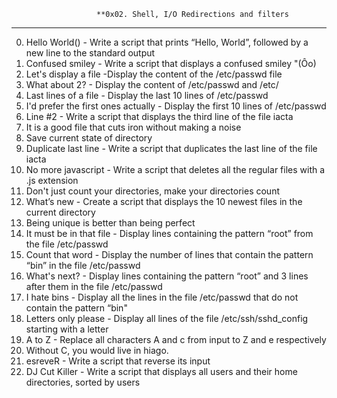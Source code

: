                        **0x02. Shell, I/O Redirections and filters
-------------------------------------------------------------------------------------------
0. Hello World() - Write a script that prints “Hello, World”, followed by a new line to the standard output
1. Confused smiley - Write a script that displays a confused smiley "(Ôo)
2. Let's display a file -Display the content of the /etc/passwd file
3. What about 2? - Display the content of /etc/passwd and /etc/
4. Last lines of a file - Display the last 10 lines of /etc/passwd
5. I'd prefer the first ones actually - Display the first 10 lines of /etc/passwd
6. Line #2 - Write a script that displays the third line of the file iacta
7. It is a good file that cuts iron without making a noise
8. Save current state of directory
9. Duplicate last line - Write a script that duplicates the last line of the file iacta
10. No more javascript - Write a script that deletes all the regular files with a .js extension
11. Don't just count your directories, make your directories count
12. What’s new - Create a script that displays the 10 newest files in the current directory
13. Being unique is better than being perfect
14. It must be in that file - Display lines containing the pattern “root” from the file /etc/passwd
15. Count that word - Display the number of lines that contain the pattern “bin” in the file /etc/passwd
16. What's next? - Display lines containing the pattern “root” and 3 lines after them in the file /etc/passwd
17. I hate bins  - Display all the lines in the file /etc/passwd that do not contain the pattern “bin"
18. Letters only please - Display all lines of the file /etc/ssh/sshd_config starting with a letter
19. A to Z - Replace all characters A and c from input to Z and e respectively
20. Without C, you would live in hiago.
21. esreveR - Write a script that reverse its input
22. DJ Cut Killer - Write a script that displays all users and their home directories, sorted by users
